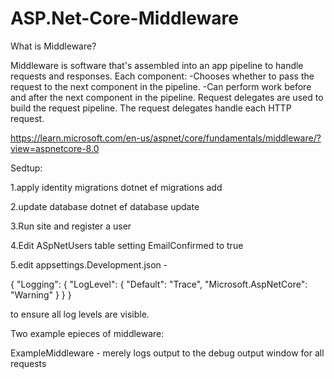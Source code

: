 # ASP.Net-Core-Middleware

What is Middleware?

Middleware is software that's assembled into an app pipeline to handle requests and responses. Each component:
-Chooses whether to pass the request to the next component in the pipeline.
-Can perform work before and after the next component in the pipeline.
Request delegates are used to build the request pipeline. The request delegates handle each HTTP request.

https://learn.microsoft.com/en-us/aspnet/core/fundamentals/middleware/?view=aspnetcore-8.0

Sedtup:

1.apply identity migrations
dotnet ef migrations add 

2.update database
dotnet ef database update

3.Run site and register a user

4.Edit ASpNetUsers table setting EmailConfirmed to true

5.edit appsettings.Development.json - 

{
  "Logging": {
    "LogLevel": {
      "Default": "Trace",
      "Microsoft.AspNetCore": "Warning"
    }
  }
}

to ensure all log levels are visible.


Two example epieces of middleware:

ExampleMiddleware - merely logs output to the debug output window for all requests
